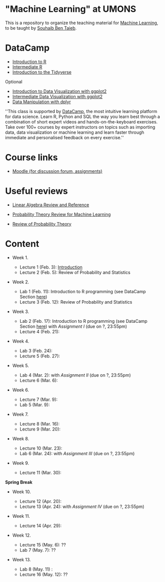 # "Machine Learning" at UMONS
This is a repository to organize the teaching material for [Machine Learning](http://applications.umons.ac.be/web/fr/pde/2019-2020/ue/US-B3-SCINFO-019-M.htm), to be taught by [Souhaib Ben Taieb](http://www.souhaib-bentaieb.com).

# <a name="some-id"></a> DataCamp

- [Introduction to R](https://www.datacamp.com/courses/free-introduction-to-r)
- [Intermediate R](https://www.datacamp.com/courses/intermediate-r)
- [Introduction to the Tidyverse](https://www.datacamp.com/courses/introduction-to-the-tidyverse)

Optional
- [Introduction to Data Visualization with ggplot2](https://www.datacamp.com/courses/introduction-to-data-visualization-with-ggplot2)
- [Intermediate Data Visualization with ggplot2](https://www.datacamp.com/courses/intermediate-data-visualization-with-ggplot2)
- [Data Manipulation with dplyr](https://www.datacamp.com/courses/data-manipulation-with-dplyr-in-r)



''This class is supported by [DataCamp](https://www.datacamp.com/), the most intuitive learning platform for data science. Learn R, Python and SQL the way you learn best through a combination of short expert videos and hands-on-the-keyboard exercises. Take over 100+ courses by expert instructors on topics such as importing data, data visualization or machine learning and learn faster through immediate and personalised feedback on every exercise.''

# Course links

- [Moodle (for discussion forum, assignments)](https://moodle.umons.ac.be/course/view.php?id=2785)

# Useful reviews

- [Linear Algebra Review and Reference](http://cs229.stanford.edu/section/cs229-linalg.pdf)

- [Probability Theory Review for Machine Learning](https://see.stanford.edu/materials/aimlcs229/cs229-prob.pdf
)

- [Review of Probability Theory](http://cs229.stanford.edu/section/cs229-prob.pdf)

# Content

- Week 1. 
	- Lecture 1 (Feb. 3): [Introduction](slides/1-ml-introduction.pdf) 
	- Lecture 2 (Feb. 5): Review of Probability and Statistics

- Week 2. 
	- Lab 1 (Feb. 11): Introduction to R programming (see DataCamp Section [here](#some-id))
	- Lecture 3 (Feb. 12): Review of Probability and Statistics 

- Week 3. 
	- Lab 2 (Feb. 17): Introduction to R programming (see DataCamp Section [here](#some-id))
	with *Assignment I* (due on ?, 23:55pm)
	- Lecture 4 (Feb. 21): 

- Week 4. 	
	- Lab 3 (Feb. 24): 
	- Lecture 5 (Feb. 27): 

- Week 5. 
	- Lab 4 (Mar. 2): 
	with *Assignment II* (due on ?, 23:55pm)
	- Lecture 6 (Mar. 6): 

- Week 6. 
	- Lecture 7 (Mar. 9): 
	- Lab 5 (Mar. 9): 

- Week 7. 
	- Lecture 8 (Mar. 16): 
	- Lecture 9 (Mar. 20):  

- Week 8. 
	- Lecture 10 (Mar. 23): 
	- Lab 6 (Mar. 24): 
	with *Assignment III* (due on ?, 23:55pm) 

- Week 9. 
	- Lecture 11 (Mar. 30): 

**Spring Break**

- Week 10. 
	- Lecture 12 (Apr. 20): 
	- Lecture 13 (Apr. 24): 
	with *Assignment IV* (due on ?, 23:55pm)

- Week 11. 
	- Lecture 14 (Apr. 29): 

- Week 12. 
	- Lecture 15 (May. 6): ??
	- Lab 7 (May. 7): ??

- Week 13.
	- Lab 8 (May. 11) : 
	- Lecture 16 (May. 12): ??






